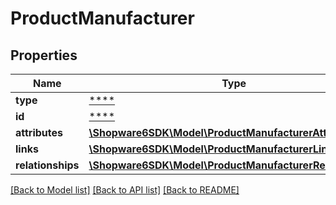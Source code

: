 # ProductManufacturer

## Properties
Name | Type | Description | Notes
------------ | ------------- | ------------- | -------------
**type** | [****](.md) |  | [optional] 
**id** | [****](.md) |  | [optional] 
**attributes** | [**\Shopware6SDK\Model\ProductManufacturerAttributes**](ProductManufacturerAttributes.md) |  | [optional] 
**links** | [**\Shopware6SDK\Model\ProductManufacturerLinks**](ProductManufacturerLinks.md) |  | [optional] 
**relationships** | [**\Shopware6SDK\Model\ProductManufacturerRelationships**](ProductManufacturerRelationships.md) |  | [optional] 

[[Back to Model list]](../../README.md#documentation-for-models) [[Back to API list]](../../README.md#documentation-for-api-endpoints) [[Back to README]](../../README.md)

